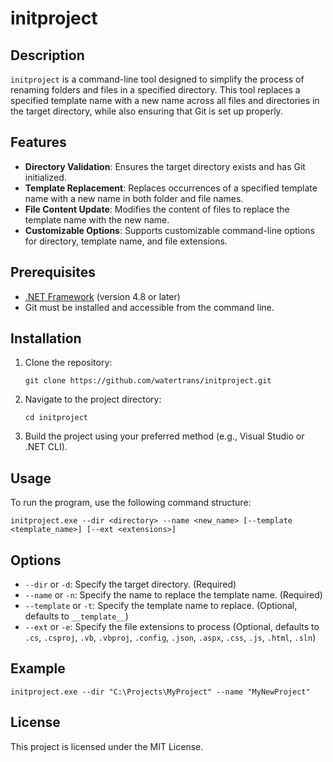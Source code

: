 # initproject

## Description
`initproject` is a command-line tool designed to simplify the process of renaming folders and files in a specified directory. This tool replaces a specified template name with a new name across all files and directories in the target directory, while also ensuring that Git is set up properly.

## Features
- **Directory Validation**: Ensures the target directory exists and has Git initialized.
- **Template Replacement**: Replaces occurrences of a specified template name with a new name in both folder and file names.
- **File Content Update**: Modifies the content of files to replace the template name with the new name.
- **Customizable Options**: Supports customizable command-line options for directory, template name, and file extensions.

## Prerequisites
- [.NET Framework](https://dotnet.microsoft.com/download/dotnet-framework) (version 4.8 or later)
- Git must be installed and accessible from the command line.

## Installation
1. Clone the repository:
   ```
   git clone https://github.com/watertrans/initproject.git
   ```

2. Navigate to the project directory:
   ```
   cd initproject
   ```

3. Build the project using your preferred method (e.g., Visual Studio or .NET CLI).

## Usage
To run the program, use the following command structure:
   ```
   initproject.exe --dir <directory> --name <new_name> [--template <template_name>] [--ext <extensions>]
   ```

## Options

- `--dir` or `-d`: Specify the target directory. (Required)
- `--name` or `-n`: Specify the name to replace the template name. (Required)
- `--template` or `-t`: Specify the template name to replace. (Optional, defaults to `__template__`)
- `--ext` or `-e`: Specify the file extensions to process (Optional, defaults to `.cs`, `.csproj`, `.vb`, `.vbproj`, `.config`, `.json`, `.aspx`, `.css`, `.js`, `.html`, `.sln`)

## Example
```
initproject.exe --dir "C:\Projects\MyProject" --name "MyNewProject"
```

## License
This project is licensed under the MIT License.
